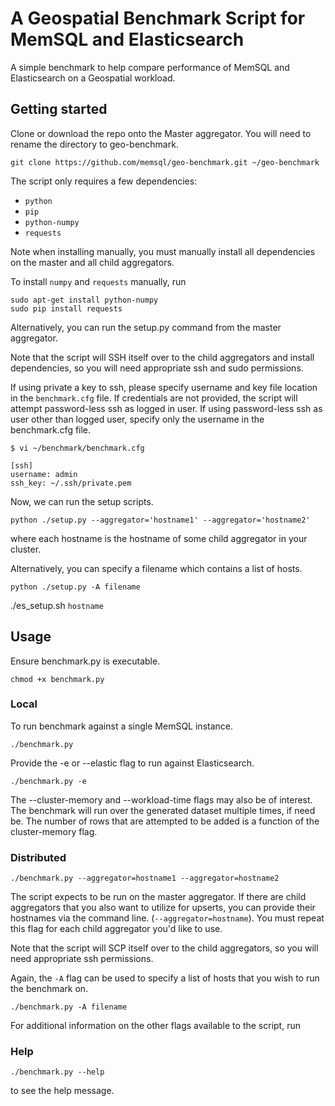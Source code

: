 # A Geospatial Benchmark Script for MemSQL and Elasticsearch

A simple benchmark to help compare performance of MemSQL and Elasticsearch on a Geospatial workload.

## Getting started

Clone or download the repo onto the Master aggregator. You will need to rename the directory to geo-benchmark.

```
git clone https://github.com/memsql/geo-benchmark.git ~/geo-benchmark
```

The script only requires a few dependencies:

* `python`
* `pip`
* `python-numpy`
* `requests`

Note when installing manually, you must manually install all dependencies on the master and all child aggregators.

To install `numpy` and `requests` manually, run

```
sudo apt-get install python-numpy
sudo pip install requests
```

Alternatively, you can run the setup.py command from the master aggregator. 

Note that the script will SSH itself over to the child aggregators and install dependencies, so you will need appropriate ssh and sudo permissions.

If using private a key to ssh, please specify username and key file location in the `benchmark.cfg` file. If credentials are not provided, the script will attempt password-less ssh as logged in user. If using password-less ssh as user other than logged user, specify only the username in the benchmark.cfg file. 

```
$ vi ~/benchmark/benchmark.cfg
```

```
[ssh]
username: admin
ssh_key: ~/.ssh/private.pem
```
Now, we can run the setup scripts.

```
python ./setup.py --aggregator='hostname1' --aggregator='hostname2'
```
where each hostname is the hostname of some child aggregator in your cluster.

Alternatively, you can specify a filename which contains a list of hosts.

```
python ./setup.py -A filename
```

./es_setup.sh `hostname`

## Usage

Ensure benchmark.py is executable.

```
chmod +x benchmark.py
```

### Local 

To run benchmark against a single MemSQL instance.

```
./benchmark.py
```

Provide the -e or --elastic flag to run against Elasticsearch. 
 
```
./benchmark.py -e
```
 
The --cluster-memory and --workload-time flags may also be of interest. The benchmark will run over the generated dataset multiple times, if need be. The number of rows that are attempted to be added is a function of the cluster-memory flag.

### Distributed

```
./benchmark.py --aggregator=hostname1 --aggregator=hostname2
```

The script expects to be run on the master aggregator. If there are child aggregators that you also want to utilize for upserts, you can provide their hostnames via the command line. (`--aggregator=hostname`). You must repeat this flag for each child aggregator you'd like to use.

Note that the script will SCP itself over to the child aggregators, so you will need appropriate ssh permissions.

Again, the `-A` flag can be used to specify a list of hosts that you wish to run the benchmark on.

```
./benchmark.py -A filename
```

For additional information on the other flags available to the script, run

### Help
```
./benchmark.py --help
```

to see the help message.


